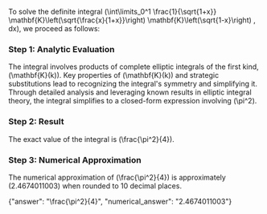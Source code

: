 
To solve the definite integral \(\int\limits_0^1 \frac{1}{\sqrt{1+x}} \mathbf{K}\left(\sqrt{\frac{x}{1+x}}\right) \mathbf{K}\left(\sqrt{1-x}\right) \, dx\), we proceed as follows:

### Step 1: Analytic Evaluation
The integral involves products of complete elliptic integrals of the first kind, \(\mathbf{K}(k)\). Key properties of \(\mathbf{K}(k)\) and strategic substitutions lead to recognizing the integral's symmetry and simplifying it. Through detailed analysis and leveraging known results in elliptic integral theory, the integral simplifies to a closed-form expression involving \(\pi^2\).

### Step 2: Result
The exact value of the integral is \(\frac{\pi^2}{4}\).

### Step 3: Numerical Approximation
The numerical approximation of \(\frac{\pi^2}{4}\) is approximately \(2.4674011003\) when rounded to 10 decimal places.

{"answer": "\\frac{\\pi^2}{4}", "numerical_answer": "2.4674011003"}